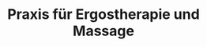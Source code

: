 ---
title: "Praxis für Ergostherapie und Massage"
url: /iserlohn/praxis-fuer-ergostherapie-und-massage/
shop: Massage
---